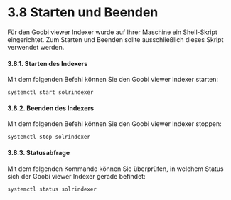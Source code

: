 # 3.8 Starten und Beenden

Für den Goobi viewer Indexer wurde auf Ihrer Maschine ein Shell-Skript eingerichtet. Zum Starten und Beenden sollte ausschließlich dieses Skript verwendet werden.

#### 3.8.1. Starten des Indexers <a id="H3.6.1.StartendesIndexers"></a>

Mit dem folgenden Befehl können Sie den Goobi viewer Indexer starten:

```text
systemctl start solrindexer
```

#### 3.8.2. Beenden des Indexers <a id="H3.6.2.BeendendesIndexers"></a>

Mit dem folgenden Befehl können Sie den Goobi viewer Indexer stoppen:

```text
systemctl stop solrindexer
```

#### 3.8.3. Statusabfrage <a id="H3.6.3.Statusabfrage"></a>

Mit dem folgenden Kommando können Sie überprüfen, in welchem Status sich der Goobi viewer Indexer gerade befindet:

```text
systemctl status solrindexer
```



